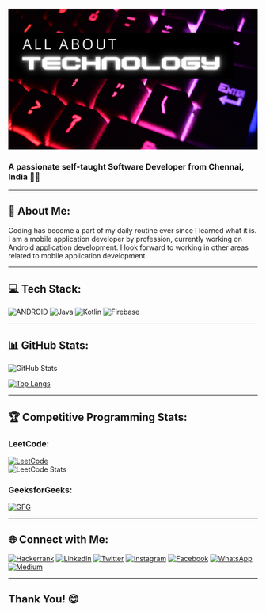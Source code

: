 ![MasterHead](https://github.com/venkatesh-jacke/venkatesh-jacke/blob/main/banner-2.png)
<h3>A passionate self-taught Software Developer from Chennai, India 👨‍💻</h3>

---

## 💫 About Me:
Coding has become a part of my daily routine ever since I learned what it is. I am a mobile application developer by profession, currently working on Android application development. I look forward to working in other areas related to mobile application development.

---

## 💻 Tech Stack:
![ANDROID](https://img.shields.io/badge/android-%233DDC84.svg?style=for-the-badge&logo=android&logoColor=white)
![Java](https://img.shields.io/badge/java-%23ED8B00.svg?style=for-the-badge&logo=openjdk&logoColor=white)
![Kotlin](https://img.shields.io/badge/kotlin-%230095D5.svg?style=for-the-badge&logo=kotlin&logoColor=white)
![Firebase](https://img.shields.io/badge/firebase-%23FFCA28.svg?style=for-the-badge&logo=firebase&logoColor=black)


---

## 📊 GitHub Stats:
![GitHub Stats](https://github-readme-stats.vercel.app/api?username=venkatesh-jacke&show_icons=true&theme=radical)

[![Top Langs](https://github-readme-stats.vercel.app/api/top-langs/?username=venkatesh-jacke&layout=compact&theme=dark)](https://github.com/dangiashish/github-readme-stats)

---

## 🏆 Competitive Programming Stats:
### LeetCode:
[![LeetCode](https://img.shields.io/badge/LeetCode-FFA116?style=for-the-badge&logo=leetcode&logoColor=white)](https://leetcode.com/venkateshjacke/)  
![LeetCode Stats](https://leetcard.jacoblin.cool/venkateshjacke)

### GeeksforGeeks:
[![GFG](https://img.shields.io/badge/GeeksforGeeks-0F9D58?style=for-the-badge&logo=geeksforgeeks&logoColor=white)](https://auth.geeksforgeeks.org/user/venkateshjacke/)

---

## 🌐 Connect with Me:
[![Hackerrank](https://img.shields.io/badge/-Hackerrank-2EC866?style=for-the-badge&logo=HackerRank&logoColor=white)](https://www.hackerrank.com/ashishdangi96?tab=topactivity)
[![LinkedIn](https://img.shields.io/badge/linkedin-%230077B5.svg?style=for-the-badge&logo=linkedin&logoColor=white)](https://www.linkedin.com/in/venkatesh-ezhumalai/)
[![Twitter](https://img.shields.io/badge/Twitter-%231DA1F2.svg?style=for-the-badge&logo=Twitter&logoColor=white)](https://twitter.com/VenkateshJacke)
[![Instagram](https://img.shields.io/badge/Instagram-%23E4405F.svg?style=for-the-badge&logo=Instagram&logoColor=white)](https://www.instagram.com/venkateshjacke/)
[![Facebook](https://img.shields.io/badge/Facebook-%231877F2.svg?style=for-the-badge&logo=Facebook&logoColor=white)](https://facebook.com/beingashishdangi)
[![WhatsApp](https://img.shields.io/badge/WhatsApp-25D366?style=for-the-badge&logo=whatsapp&logoColor=white)](https://wa.me/+918807161938)
[![Medium](https://img.shields.io/badge/Medium-12100E?style=for-the-badge&logo=medium&logoColor=white)](https://medium.com/@ashishdangi)

---

## Thank You! 😊
